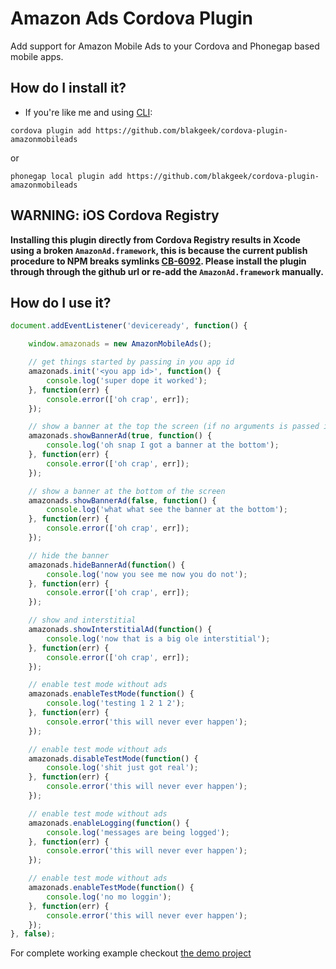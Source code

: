 # Amazon Ads Cordova Plugin
Add support for Amazon Mobile Ads to your Cordova and Phonegap based mobile apps.

## How do I install it? ##

* If you're like me and using [CLI](http://cordova.apache.org/):
```
cordova plugin add https://github.com/blakgeek/cordova-plugin-amazonmobileads
```

or

```
phonegap local plugin add https://github.com/blakgeek/cordova-plugin-amazonmobileads
```

## WARNING: iOS Cordova Registry
****Installing this plugin directly from Cordova Registry results in Xcode using a broken `AmazonAd.framework`, this is because the current publish procedure to NPM breaks symlinks [CB-6092](https://issues.apache.org/jira/browse/CB-6092). Please install the plugin through through the github url or re-add the `AmazonAd.framework` manually.****

## How do I use it? ##

```javascript
document.addEventListener('deviceready', function() {

	window.amazonads = new AmazonMobileAds();

	// get things started by passing in you app id
	amazonads.init('<you app id>', function() {
		console.log('super dope it worked');
	}, function(err) {
		console.error(['oh crap', err]);
	});

	// show a banner at the top the screen (if no arguments is passed it will default showing at the bottom)
	amazonads.showBannerAd(true, function() {
		console.log('oh snap I got a banner at the bottom');
	}, function(err) {
		console.error(['oh crap', err]);
	});

	// show a banner at the bottom of the screen
	amazonads.showBannerAd(false, function() {
		console.log('what what see the banner at the bottom');
	}, function(err) {
		console.error(['oh crap', err]);
	});

	// hide the banner
	amazonads.hideBannerAd(function() {
		console.log('now you see me now you do not');
	}, function(err) {
		console.error(['oh crap', err]);
	});

	// show and interstitial
	amazonads.showInterstitialAd(function() {
		console.log('now that is a big ole interstitial');
	}, function(err) {
		console.error(['oh crap', err]);
	});

	// enable test mode without ads
	amazonads.enableTestMode(function() {
		console.log('testing 1 2 1 2');
	}, function(err) {
		console.error('this will never ever happen');
	});

	// enable test mode without ads
	amazonads.disableTestMode(function() {
		console.log('shit just got real');
	}, function(err) {
		console.error('this will never ever happen');
	});

	// enable test mode without ads
	amazonads.enableLogging(function() {
		console.log('messages are being logged');
	}, function(err) {
		console.error('this will never ever happen');
	});

	// enable test mode without ads
	amazonads.enableTestMode(function() {
		console.log('no mo loggin');
	}, function(err) {
		console.error('this will never ever happen');
	});
}, false);
```

For complete working example checkout [the demo project](https://github.com/blakgeek/cordova-plugin-amazonmobileads-demo)